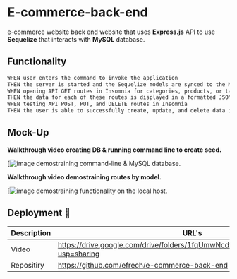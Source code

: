# E-commerce-back-end
e-commerce website back end website that uses **Express.js** API to use **Sequelize** that interacts with **MySQL** database.

## Functionality 

```md
WHEN user enters the command to invoke the application
THEN the server is started and the Sequelize models are synced to the MySQL database
WHEN opening API GET routes in Insomnia for categories, products, or tags
THEN the data for each of these routes is displayed in a formatted JSON
WHEN testing API POST, PUT, and DELETE routes in Insomnia
THEN the user is able to successfully create, update, and delete data in the database
```

## Mock-Up

**Walkthrough video creating DB & running command line to create seed.**

[![image demostraining command-line & MySQL database.](./assets/images/Data%20base%20%26%20Seeds.gif)

**Walkthrough video demostraining routes by model.**

[![image demostraining functionality on the local host.](./assets/images/E-commerce%20on%20insomnia.gif)

## Deployment 🚀

| Description   | URL's                                                                               |
| ------------- | -------------                                                                       |
| Video         | https://drive.google.com/drive/folders/1fqUmwNcdt_tI5haDvKFvGb6LJa2KRzhl?usp=sharing|
| Repositiry    | https://github.com/efrech/e-commerce-back-end                                       |
